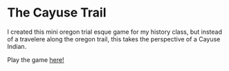 # The Cayuse Trail
I created this mini oregon trial esque game for my history class, but instead of a travelere along the oregon trail, this takes the perspective of a Cayuse Indian.

Play the game [here!](https://smccann11.github.io/cayusetrail/)
